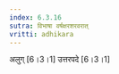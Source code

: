```yaml
---
index: 6.3.16
sutra: विभाषा वर्षक्षरशरवरात्‌
vritti: adhikara
---
```


 अलुग् [6।3।1]  उत्तरपदे [6।3।1] 